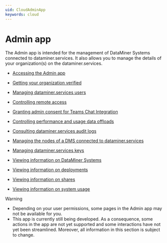 ```yaml
---
uid: CloudAdminApp
keywords: cloud
---
```


# Admin app

The Admin app is intended for the management of DataMiner Systems connected to dataminer.services. It also allows you to manage the details of your organization(s) on the dataminer.services.

- [Accessing the Admin app](xref:Accessing_the_Admin_app)

- [Getting your organization verified](xref:CloudConnectionVerification)

- [Managing dataminer.services users](xref:Managing_DCP_users)

- [Controlling remote access](xref:Controlling_remote_access)

- [Granting admin consent for Teams Chat Integration](xref:Granting_admin_consent)

- [Controlling performance and usage data offloads](xref:Controlling_cloudfeed_data_offloads)

- [Consulting dataminer.services audit logs](xref:DCP_Auditing)

- [Managing the nodes of a DMS connected to dataminer.services](xref:Managing_cloud-connected_nodes)

- [Managing dataminer.services keys](xref:Managing_DCP_keys)

- [Viewing information on DataMiner Systems](xref:Viewing_info_on_DMS)

- [Viewing information on deployments](xref:Viewing_info_on_deployments)

- [Viewing information on shares](xref:Viewing_info_on_shares)

- [Viewing information on system usage](xref:Viewing_info_on_system_usage)

> [!WARNING]
>
> - Depending on your user permissions, some pages in the Admin app may not be available for you.
> - This app is currently still being developed. As a consequence, some actions in the app are not yet supported and some interactions have not yet been streamlined. Moreover, all information in this section is subject to change.
